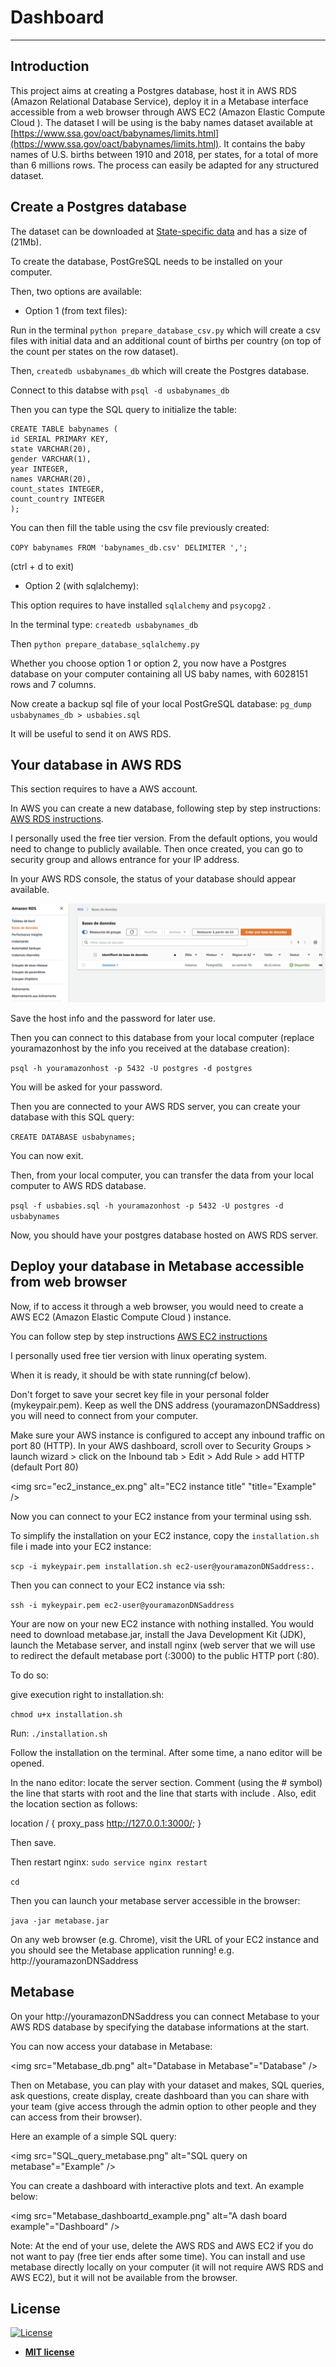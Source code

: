 # Dashboard
---
>
>
## Introduction

This project aims at creating a Postgres database, host it in AWS RDS (Amazon Relational Database Service), deploy it in a Metabase interface
accessible from a web browser through AWS EC2 (Amazon Elastic Compute Cloud ). The dataset I will be using is the baby names dataset available
at [https://www.ssa.gov/oact/babynames/limits.html](https://www.ssa.gov/oact/babynames/limits.html).  It contains the baby names of U.S. births between 1910 and 2018, per states, for a total of more than 6 millions rows. The process can easily be adapted for any structured dataset.

## Create a Postgres database

The dataset can be downloaded at [State-specific data](https://www.ssa.gov/oact/babynames/state/namesbystate.zip) and has a size of (21Mb).

To create the database, PostGreSQL needs to be installed on your computer.

Then, two options are available:

- Option 1 (from text files):

Run in the terminal `python prepare_database_csv.py`
which will create a csv files with initial data and an additional
count of births per country (on top of the count per states on the row dataset).

Then, `createdb usbabynames_db`
which will create the Postgres database.

Connect to this databse with `psql -d usbabynames_db`

Then you can type the SQL query to initialize the table:

```
CREATE TABLE babynames (
id SERIAL PRIMARY KEY,
state VARCHAR(20),
gender VARCHAR(1),
year INTEGER,
names VARCHAR(20),
count_states INTEGER,
count_country INTEGER
);
```

You can then fill the table using the csv file previously created:

`COPY babynames FROM 'babynames_db.csv' DELIMITER ',';`

(ctrl + d to exit)

- Option 2 (with sqlalchemy):

This option requires to have installed `sqlalchemy` and `psycopg2` .

In the terminal type: `createdb usbabynames_db`

Then `python prepare_database_sqlalchemy.py`

Whether you choose option 1 or option 2, you now have a Postgres
database on your computer containing all US baby names, with 6028151 rows and 7 columns.

Now create a backup sql file of your local PostGreSQL database:
`pg_dump usbabynames_db > usbabies.sql`

It will be useful to send it on AWS RDS.

## Your database in AWS RDS

This section requires to have a AWS account.

In AWS you can create a new database, following step by step instructions: [AWS RDS instructions](https://aws.amazon.com/fr/getting-started/tutorials/create-connect-postgresql-db/).

I personally used the free tier version. From the default options, you would need to change to publicly available. Then once created, you
can go to security group and allows entrance for your IP address.

In your AWS RDS console, the status of your database should appear available.

<img src="aws_rds_database.png" alt="Database in AWS RDS" title="Example"  />

Save the host info and the password for later use.

Then you can connect to this database from your local computer (replace youramazonhost by the info you received at the database creation):

`psql -h youramazonhost -p 5432 -U postgres -d postgres`  

You will be asked for your password.

Then you are connected to your AWS RDS server, you can create your database with this SQL query:

`CREATE DATABASE usbabynames;`

You can now exit.

Then, from your local computer, you can transfer the data from your local computer to AWS RDS database.

`psql -f usbabies.sql -h youramazonhost -p 5432 -U postgres -d usbabynames`

Now, you should have your postgres database hosted on AWS RDS server.


## Deploy your database in Metabase accessible from web browser

Now, if to access it through a web browser, you would need to create a AWS EC2 (Amazon Elastic Compute Cloud ) instance.

You can follow step by step instructions [AWS EC2 instructions](https://docs.aws.amazon.com/fr_fr/efs/latest/ug/gs-step-one-create-ec2-resources.html)

I personally used free tier version with linux operating system.

When it is ready, it should be with state running(cf below).

Don't forget to save your secret key file in your personal folder (mykeypair.pem).
Keep as well the DNS address (youramazonDNSaddress) you will need to connect from your computer.

Make sure your AWS instance is configured to accept any inbound traffic on port 80 (HTTP).
In your AWS dashboard, scroll over to Security Groups > launch wizard > click on the Inbound tab > Edit > Add Rule > add HTTP (default Port 80)

<img src="ec2_instance_ex.png" alt="EC2 instance title"
"title="Example" />

Now you can connect to your EC2 instance from your terminal using ssh.

To simplify the installation on your EC2 instance, copy the `installation.sh` file i made into your EC2 instance:

`scp -i mykeypair.pem installation.sh ec2-user@youramazonDNSaddress:.`  

Then you can connect to your EC2 instance via ssh:

`ssh -i mykeypair.pem ec2-user@youramazonDNSaddress`

Your are now on your new EC2 instance with nothing installed.
You would need to download metabase.jar, install the Java Development Kit (JDK), launch the Metabase server, and install nginx (web server that we will use to redirect the default metabase port (:3000) to the public HTTP port (:80).

To do so:

give execution right to installation.sh:

`chmod u+x installation.sh`

Run: `./installation.sh`   

Follow the installation on the terminal. After some time, a nano editor will be opened.

In the nano editor: locate the server section.
Comment (using the # symbol) the line that starts with root and the line
that starts with include .
Also, edit the location section as follows:

location / { proxy_pass http://127.0.0.1:3000/; }

Then save.

Then restart nginx: `sudo service nginx restart`

`cd`

Then you can launch your metabase server accessible in the browser:

`java -jar metabase.jar`

On any web browser (e.g. Chrome), visit the URL of your EC2 instance and you should see the Metabase application running!
e.g. http://youramazonDNSaddress

## Metabase

On your http://youramazonDNSaddress you can connect Metabase to your AWS RDS database by specifying the database informations at the start.

You can now access your database in Metabase:

<img src="Metabase_db.png" alt="Database in Metabase"="Database"  />

Then on Metabase, you can play with your dataset and makes, SQL queries, ask questions, create display, create dashboard than you can share with your team (give access through the admin option to other people and they can access from their browser).

Here an example of a simple SQL query:

<img src="SQL_query_metabase.png" alt="SQL query on metabase"="Example"  />

You can create a dashboard with interactive plots and text. An example below:

<img src="Metabase_dashboartd_example.png" alt="A dash board example"="Dashboard"  />


Note:
At the end of your use, delete the AWS RDS and AWS EC2 if you do not want to pay (free tier ends after some time).
You can install and use metabase directly locally on your computer (it will not require AWS RDS and AWS EC2), but it will not be available from the browser.


## License

[![License](http://img.shields.io/:license-mit-blue.svg?style=flat-square)](http://badges.mit-license.org)

- **[MIT license](http://opensource.org/licenses/mit-license.php)**
